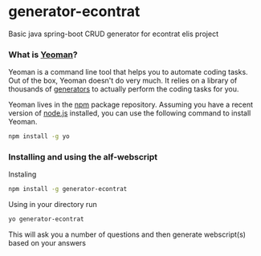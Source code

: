 # generator-econtrat

Basic java spring-boot CRUD generator for econtrat elis project


### What is [Yeoman](http://yeoman.io)?

Yeoman is a command line tool that helps you to automate coding tasks. Out of the box, Yeoman 
doesn't do very much. It relies on a library of thousands of
[generators](http://yeoman.io/generators/) to actually perform the coding tasks for you.

Yeoman lives in the [npm](https://npmjs.org) package repository. Assuming you have a recent
version of [node.js](http://www.nodejs.org) installed, you can use the following command
to install Yeoman.

```bash
npm install -g yo
```

### Installing and using the alf-webscript

Instaling

```bash
npm install -g generator-econtrat
```

Using
in your directory run 
```bash
yo generator-econtrat
```
This will ask you a number of questions and then generate webscript(s) based on your answers
